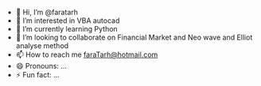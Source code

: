 - 👋 Hi, I’m @faratarh
- 👀 I’m interested in VBA autocad
- 🌱 I’m currently learning Python
- 💞️ I’m looking to collaborate on Financial Market and Neo wave and Elliot analyse method
- 📫 How to reach me faraTarh@hotmail.com
- 😄 Pronouns: ...
- ⚡ Fun fact: ...

<!---
faratarh/faratarh is a ✨ special ✨ repository because its `README.md` (this file) appears on your GitHub profile.
You can click the Preview link to take a look at your changes.
--->
